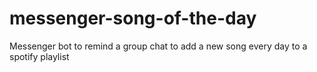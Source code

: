 # messenger-song-of-the-day
Messenger bot to remind a group chat to add a new song every day to a spotify playlist

